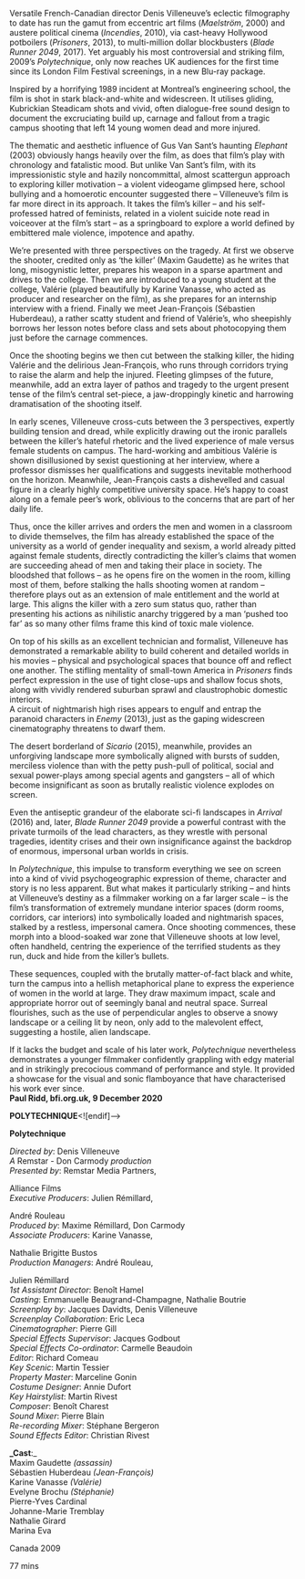 
Versatile French-Canadian director Denis Villeneuve’s eclectic filmography to date has run the gamut from eccentric art films (_Maelström_, 2000) and austere political cinema (_Incendies_, 2010), via cast-heavy Hollywood potboilers (_Prisoners_, 2013), to multi-million dollar blockbusters (_Blade Runner 2049_, 2017). Yet arguably his most controversial and striking film, 2009’s _Polytechnique_, only now reaches UK audiences for the first time since its London Film Festival screenings, in a new Blu-ray package.

Inspired by a horrifying 1989 incident at Montreal’s engineering school, the film is shot in stark black-and-white and widescreen. It utilises gliding, Kubrickian Steadicam shots and vivid, often dialogue-free sound design to document the excruciating build up, carnage and fallout from a tragic campus shooting that left 14 young women dead and more injured.

The thematic and aesthetic influence of Gus Van Sant’s haunting _Elephant_ (2003) obviously hangs heavily over the film, as does that film’s play with chronology and fatalistic mood. But unlike Van Sant’s film, with its impressionistic style and hazily noncommittal, almost scattergun approach to exploring killer motivation – a violent videogame glimpsed here, school bullying and a homoerotic encounter suggested there – Villeneuve’s film is far more direct in its approach. It takes the film’s killer – and his self-professed hatred of feminists, related in a violent suicide note read in voiceover at the film’s start – as a springboard to explore a world defined by embittered male violence, impotence and apathy.

We’re presented with three perspectives on the tragedy. At first we observe the shooter, credited only as ‘the killer’ (Maxim Gaudette) as he writes that long, misogynistic letter, prepares his weapon in a sparse apartment and drives to the college. Then we are introduced to a young student at the college, Valérie (played beautifully by Karine Vanasse, who acted as producer and researcher on the film), as she prepares for an internship interview with a friend. Finally we meet Jean-François (Sébastien Huberdeau), a rather scatty student and friend of Valérie’s, who sheepishly borrows her lesson notes before class and sets about photocopying them just before the carnage commences.

Once the shooting begins we then cut between the stalking killer, the hiding Valérie and the delirious Jean-François, who runs through corridors trying to raise the alarm and help the injured. Fleeting glimpses of the future, meanwhile, add an extra layer of pathos and tragedy to the urgent present tense of the film’s central set-piece, a jaw-droppingly kinetic and harrowing dramatisation of the shooting itself.

In early scenes, Villeneuve cross-cuts between the 3 perspectives, expertly building tension and dread, while explicitly drawing out the ironic parallels between the killer’s hateful rhetoric and the lived experience of male versus female students on campus. The hard-working and ambitious Valérie is shown disillusioned by sexist questioning at her interview, where a professor dismisses her qualifications and suggests inevitable motherhood on the horizon. Meanwhile, Jean-François casts a dishevelled and casual figure in a clearly highly competitive university space. He’s happy to coast along on a female peer’s work, oblivious to the concerns that are part of her daily life.

Thus, once the killer arrives and orders the men and women in a classroom to divide themselves, the film has already established the space of the university as a world of gender inequality and sexism, a world already pitted against female students, directly contradicting the killer’s claims that women are succeeding ahead of men and taking their place in society. The bloodshed that follows – as he opens fire on the women in the room, killing most of them, before stalking the halls shooting women at random – therefore plays out as an extension of male entitlement and the world at large. This aligns the killer with a zero sum status quo, rather than presenting his actions as nihilistic anarchy triggered by a man ‘pushed too far’ as so many other films frame this kind of toxic male violence.

On top of his skills as an excellent technician and formalist, Villeneuve has demonstrated a remarkable ability to build coherent and detailed worlds in his movies – physical and psychological spaces that bounce off and reflect one another. The stifling mentality of small-town America in _Prisoners_ finds perfect expression in the use of tight close-ups and shallow focus shots, along with vividly rendered suburban sprawl and claustrophobic domestic interiors.  
A circuit of nightmarish high rises appears to engulf and entrap the paranoid characters in _Enemy_ (2013), just as the gaping widescreen cinematography threatens to dwarf them.

The desert borderland of _Sicario_ (2015), meanwhile, provides an unforgiving landscape more symbolically aligned with bursts of sudden, merciless violence than with the petty push-pull of political, social and sexual power-plays among special agents and gangsters – all of which become insignificant as soon as brutally realistic violence explodes on screen.

Even the antiseptic grandeur of the elaborate sci-fi landscapes in _Arrival_ (2016) and, later, _Blade Runner 2049_ provide a powerful contrast with the private turmoils of the lead characters, as they wrestle with personal tragedies, identity crises and their own insignificance against the backdrop of enormous, impersonal urban worlds in crisis.

In _Polytechnique_, this impulse to transform everything we see on screen into a kind of vivid psychogeographic expression of theme, character and story is no less apparent. But what makes it particularly striking – and hints at Villeneuve’s destiny as a filmmaker working on a far larger scale – is the film’s transformation of extremely mundane interior spaces (dorm rooms, corridors, car interiors) into symbolically loaded and nightmarish spaces, stalked by a restless, impersonal camera. Once shooting commences, these morph into a blood-soaked war zone that Villeneuve shoots at low level, often handheld, centring the experience of the terrified students as they run, duck and hide from the killer’s bullets.

These sequences, coupled with the brutally matter-of-fact black and white, turn the campus into a hellish metaphorical plane to express the experience of women in the world at large. They draw maximum impact, scale and appropriate horror out of seemingly banal and neutral space. Surreal flourishes, such as the use of perpendicular angles to observe a snowy landscape or a ceiling lit by neon, only add to the malevolent effect, suggesting a hostile, alien landscape.

If it lacks the budget and scale of his later work, _Polytechnique_ nevertheless demonstrates a younger filmmaker confidently grappling with edgy material and in strikingly precocious command of performance and style. It provided a showcase for the visual and sonic flamboyance that have characterised his work ever since.<br>
**Paul Ridd, bfi.org.uk, 9 December 2020**<br>

**POLYTECHNIQUE**<![endif]-->

**Polytechnique**

_Directed by_: Denis Villeneuve  
_A_ Remstar - Don Carmody _production_  
_Presented by_: Remstar Media Partners, 

Alliance Films  
_Executive Producers_: Julien Rémillard, 

André Rouleau  
_Produced by_: Maxime Rémillard, Don Carmody  
_Associate Producers_: Karine Vanasse, 

Nathalie Brigitte Bustos  
_Production Managers_: André Rouleau, 

Julien Rémillard  
_1st Assistant Director_: Benoît Hamel  
_Casting_: Emmanuelle Beaugrand-Champagne, Nathalie Boutrie  
_Screenplay by_: Jacques Davidts, Denis Villeneuve  
_Screenplay Collaboration_: Eric Leca  
_Cinematographer_: Pierre Gill  
_Special Effects Supervisor_: Jacques Godbout  
_Special Effects Co-ordinator_: Carmelle Beaudoin  
_Editor_: Richard Comeau  
_Key Scenic_: Martin Tessier  
_Property Master_: Marceline Gonin  
_Costume Designer_: Annie Dufort  
_Key Hairstylist_: Martin Rivest  
_Composer_: Benoît Charest  
_Sound Mixer_: Pierre Blain  
_Re-recording Mixer_: Stéphane Bergeron  
_Sound Effects Editor_: Christian Rivest

**_Cast**:_  
Maxim Gaudette _(assassin)_  
Sébastien Huberdeau _(Jean-François)_  
Karine Vanasse _(Valérie)_  
Evelyne Brochu _(Stéphanie)_  
Pierre-Yves Cardinal  
Johanne-Marie Tremblay  
Nathalie Girard  
Marina Eva<br>

Canada 2009<br>

77 mins<br>
<!--stackedit_data:
eyJoaXN0b3J5IjpbMTc0MTU5MjA5LDE1NDI3OTM1OThdfQ==
-->